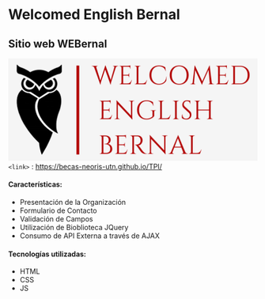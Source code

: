#  Welcomed English Bernal
## Sitio web WEBernal
![Welcomed English Bernal](/imagenes/logoPNG.png)
`<link>` : <https://becas-neoris-utn.github.io/TPI/>


#### Características:

- Presentación de la Organización
- Formulario de Contacto
- Validación de Campos
- Utilización de Bioblioteca JQuery
- Consumo de API Externa a través de AJAX 

#### Tecnologías utilizadas:
- HTML
- CSS
- JS

